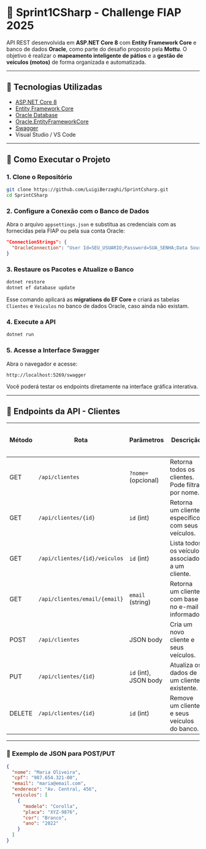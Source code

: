 # 🚗 Sprint1CSharp - Challenge FIAP 2025

API REST desenvolvida em **ASP.NET Core 8** com **Entity Framework Core** e banco de dados **Oracle**, como parte do desafio proposto pela **Mottu**. O objetivo é realizar o **mapeamento inteligente de pátios** e a **gestão de veículos (motos)** de forma organizada e automatizada.

---

## 🔧 Tecnologias Utilizadas

- [ASP.NET Core 8](https://learn.microsoft.com/aspnet/core)
- [Entity Framework Core](https://learn.microsoft.com/ef/core)
- [Oracle Database](https://www.oracle.com/br/database/)
- [Oracle.EntityFrameworkCore](https://www.nuget.org/packages/Oracle.EntityFrameworkCore)
- [Swagger](https://github.com/domaindrivendev/Swashbuckle.AspNetCore)
- Visual Studio / VS Code

---

## 🚀 Como Executar o Projeto

### 1. **Clone o Repositório**

```bash
git clone https://github.com/LuigiBerzaghi/SprintCsharp.git
cd SprintCSharp
```

### 2. **Configure a Conexão com o Banco de Dados**

Abra o arquivo `appsettings.json` e substitua as credenciais com as fornecidas pela FIAP ou pela sua conta Oracle:

```json
"ConnectionStrings": {
  "OracleConnection": "User Id=SEU_USUARIO;Password=SUA_SENHA;Data Source=oracle.fiap.com.br:1521/ORCL"
}
```

### 3. **Restaure os Pacotes e Atualize o Banco**

```bash
dotnet restore
dotnet ef database update
```

Esse comando aplicará as **migrations do EF Core** e criará as tabelas `Clientes` e `Veiculos` no banco de dados Oracle, caso ainda não existam.

### 4. **Execute a API**

```bash
dotnet run
```

### 5. **Acesse a Interface Swagger**

Abra o navegador e acesse:

```
http://localhost:5269/swagger
```

Você poderá testar os endpoints diretamente na interface gráfica interativa.

---

## 📌 Endpoints da API - Clientes

| Método | Rota                          | Parâmetros            | Descrição                                                                  | Exemplo de JSON Body |
|--------|-------------------------------|------------------------|-----------------------------------------------------------------------------|------------------------|
| GET    | `/api/clientes`               | `?nome=` (opcional)    | Retorna todos os clientes. Pode filtrar por nome.                          | —                      |
| GET    | `/api/clientes/{id}`          | `id` (int)             | Retorna um cliente específico com seus veículos.                           | —                      |
| GET    | `/api/clientes/{id}/veiculos` | `id` (int)             | Lista todos os veículos associados a um cliente.                           | —                      |
| GET    | `/api/clientes/email/{email}` | `email` (string)       | Retorna um cliente com base no e-mail informado.                           | —                      |
| POST   | `/api/clientes`               | JSON body              | Cria um novo cliente e seus veículos.                                      | ✅ (Ver abaixo)         |
| PUT    | `/api/clientes/{id}`          | `id` (int), JSON body  | Atualiza os dados de um cliente existente.                                 | ✅ (Ver abaixo)         |
| DELETE | `/api/clientes/{id}`          | `id` (int)             | Remove um cliente e seus veículos do banco.                                | —                      |

---

### 🧪 Exemplo de JSON para POST/PUT

```json
{
  "nome": "Maria Oliveira",
  "cpf": "987.654.321-00",
  "email": "maria@email.com",
  "endereco": "Av. Central, 456",
  "veiculos": [
    {
      "modelo": "Corolla",
      "placa": "XYZ-9876",
      "cor": "Branco",
      "ano": "2022"
    }
  ]
}
```
